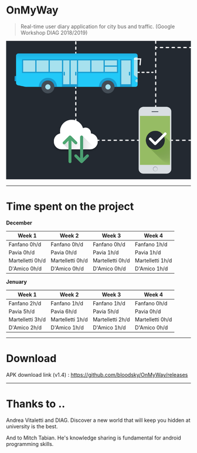 # OnMyWay

> Real-time user diary application for city bus and traffic. (Google Workshop DIAG 2018/2019)

![alt text](https://github.com/bloodsky/OnMyWay/blob/master/OnMyWay/app/src/main/res/drawable/asd.png)

---

# Time spent on the project

**December**

Week 1 | Week 2 | Week 3 | Week 4
------------ | ------------- | ------------- | -------------
Fanfano     0h/d | Fanfano     0h/d | Fanfano     0h/d | Fanfano     1h/d
Pavia       0h/d | Pavia       0h/d | Pavia       1h/d | Pavia       1h/d
Martelletti 0h/d | Martelletti 0h/d | Martelletti 0h/d | Martelletti 1h/d
D'Amico     0h/d | D'Amico     0h/d | D'Amico     0h/d | D'Amico     1h/d


**Jenuary**

Week 1 | Week 2 | Week 3 | Week 4
------------ | ------------- | ------------- | -------------
Fanfano     2h/d | Fanfano     1h/d | Fanfano     1h/d | Fanfano     0h/d
Pavia       5h/d | Pavia       6h/d | Pavia       5h/d | Pavia       0h/d
Martelletti 3h/d | Martelletti 1h/d | Martelletti 2h/d | Martelletti 0h/d
D'Amico     2h/d | D'Amico     1h/d | D'Amico     1h/d | D'Amico     0h/d 

---

# Download

APK download link (v1.4) : https://github.com/bloodsky/OnMyWay/releases

---

# Thanks to ..

Andrea Vitaletti and DIAG. Discover a new world that will keep you hidden at university is the best.

And to Mitch Tabian. He's knowledge sharing is fundamental for android programming skills.

